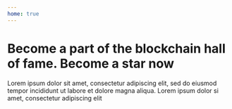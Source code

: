 ```yaml
---
home: true
---
```


# Become a part of the blockchain hall of fame. Become a star now
Lorem ipsum dolor sit amet, consectetur adipiscing elit, sed do eiusmod tempor incididunt ut labore et dolore magna aliqua. Lorem ipsum dolor si amet, consectetur adipiscing elit
